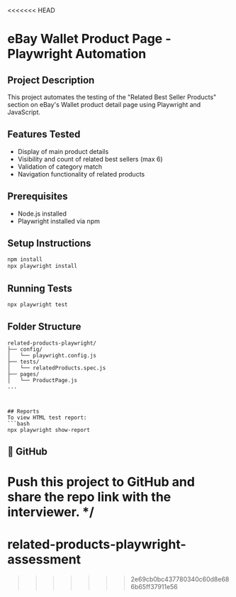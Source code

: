 <<<<<<< HEAD
# eBay Wallet Product Page - Playwright Automation

##  Project Description
This project automates the testing of the "Related Best Seller Products" section on eBay's Wallet product detail page using Playwright and JavaScript.

##  Features Tested
- Display of main product details
- Visibility and count of related best sellers (max 6)
- Validation of category match
- Navigation functionality of related products

##  Prerequisites
- Node.js installed
- Playwright installed via npm

##  Setup Instructions
```bash
npm install
npx playwright install
```

##  Running Tests
```bash
npx playwright test
```

##  Folder Structure
```
related-products-playwright/
├── config/
│   └── playwright.config.js
├── tests/
│   └── relatedProducts.spec.js
├── pages/
│   └── ProductPage.js
...



## Reports
To view HTML test report:
```bash
npx playwright show-report
```

## 🔗 GitHub
Push this project to GitHub and share the repo link with the interviewer.
*/
=======
# related-products-playwright-assessment
>>>>>>> 2e69cb0bc437780340c60d8e686b65ff37911e56
